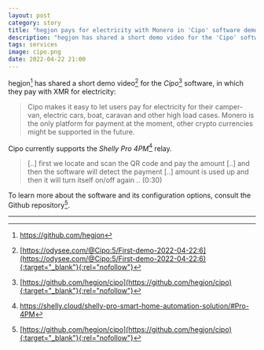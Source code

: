 ```yaml
---
layout: post
category: story
title: "hegjon pays for electricity with Monero in 'Cipo' software demo video"
description: "hegjon has shared a short demo video for the 'Cipo' software, in which they pay with XMR for electricity."
tags: services
image: cipo.png
date: 2022-04-22 21:00
---
```


hegjon[^1] has shared a short demo video[^2] for the *Cipo*[^3] software, in which they pay with XMR for electricity:

> Cipo makes it easy to let users pay for electricity for their camper-van, electric cars, boat, caravan and other high load cases. Monero is the only platform for payment at the moment, other crypto currencies might be supported in the future.

Cipo currently supports the *Shelly Pro 4PM*[^4] relay.

> [..] first we locate and scan the QR code and pay the amount [..] and then the software will detect the payment [..] amount is used up and then it will turn itself on/off again .. (0:30)

To learn more about the software and its configuration options, consult the Github repository[^3].

---

[^1]: https://github.com/hegjon
[^2]: [https://odysee.com/@Cipo:5/First-demo-2022-04-22:6](https://odysee.com/@Cipo:5/First-demo-2022-04-22:6){:target="_blank"}{:rel="nofollow"}
[^3]: [https://github.com/hegjon/cipo](https://github.com/hegjon/cipo){:target="_blank"}{:rel="nofollow"}
[^4]: https://shelly.cloud/shelly-pro-smart-home-automation-solution/#Pro-4PM
